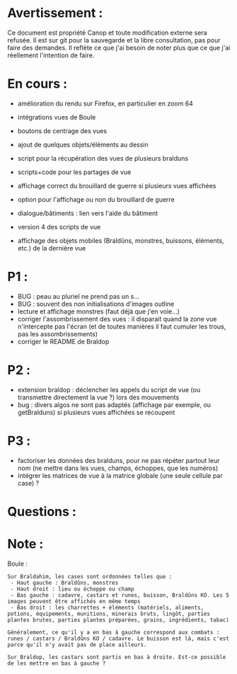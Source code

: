 Avertissement :
===============

Ce document est propriété Canop et toute modification externe sera refusée. Il est sur git pour la sauvegarde et la libre consultation, pas pour faire des demandes. Il reflète ce que j'ai besoin de noter plus que ce que j'ai réellement l'intention de faire.

En cours :
==========


* amélioration du rendu sur Firefox, en particulier en zoom 64
* intégrations vues de Boule
* boutons de centrage des vues
* ajout de quelques objets/éléments au dessin
* script pour la récupération des vues de plusieurs bralduns
* scripts+code pour les partages de vue
* affichage correct du brouillard de guerre si plusieurs vues affichées
* option pour l'affichage ou non du brouillard de guerre

* dialogue/bâtiments : lien vers l'aide du bâtiment
* version 4 des scripts de vue
* affichage des objets mobiles (Braldûns, monstres, buissons, éléments, etc.) de la dernière vue

P1 :
====

* BUG : peau au pluriel ne prend pas un s...
* BUG : souvent des non initialisations d'images outline
* lecture et affichage monstres (faut déjà que j'en voie...)
* corriger l'assombrissement des vues : il disparait quand la zone vue n'intercepte pas l'écran (et de toutes manières il faut cumuler les trous, pas les assombrissements)
* corriger le README de Braldop

P2 :
====

* extension braldop : déclencher les appels du script de vue (ou transmettre directement la vue ?) lors des mouvements
* bug : divers algos ne sont pas adaptés (affichage par exemple, ou getBralduns) si plusieurs vues affichées se recoupent

P3 :
====

* factoriser les données des bralduns, pour ne pas répéter partout leur nom (ne mettre dans les vues, champs, échoppes, que les numéros)
* intégrer les matrices de vue à la matrice globale (une seule cellule par case) ? 

Questions :
===========


Note :
======

Boule : 

	Sur Braldahim, les cases sont ordonnées telles que : 
	 - Haut gauche : Braldûns, monstres
	 - Haut droit : lieu ou échoppe ou champ
	 - Bas gauche : cadavre, castars et runes, buisson, Braldûns KO. Les 5 images peuvent être affichés en même temps
	 - Bas droit : les charrettes + éléments (matériels, aliments, potions, équipements, munitions, minerais bruts, lingôt, parties plantes brutes, parties plantes préparées, grains, ingrédients, tabac)

	Généralement, ce qu'il y a en bas à gauche correspond aux combats : runes / castars / Braldûns KO / cadavre. Le buisson est là, mais c'est parce qu'il n'y avait pas de place ailleurs.

	Sur Braldop, les castars sont partis en bas à droite. Est-ce possible de les mettre en bas à gauche ? 
